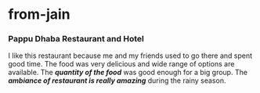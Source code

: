 # from-jain

### Pappu Dhaba Restaurant and Hotel
I like this restaurant because me and my friends used to go there and spent good time. The food was very delicious and wide range of options are available. The ***quantity of the food*** was good enough for a big group. The ***ambiance of restaurant is really amazing*** during the rainy season.